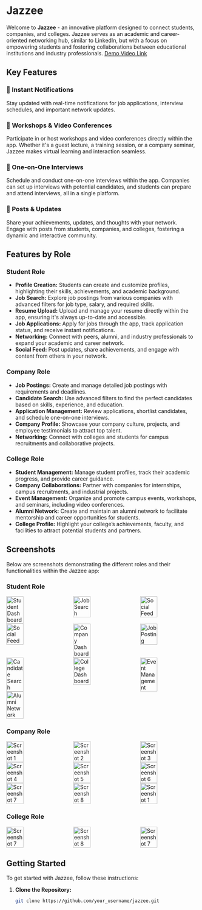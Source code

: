 # Jazzee

Welcome to **Jazzee** - an innovative platform designed to connect students, companies, and colleges. Jazzee serves as an academic and career-oriented networking hub, similar to LinkedIn, but with a focus on empowering students and fostering collaborations between educational institutions and industry professionals.
[Demo Video Link](https://www.youtube.com/watch?v=PPTzDDIBXuc)

## Key Features

### 🔔 Instant Notifications
Stay updated with real-time notifications for job applications, interview schedules, and important network updates.

### 🎥 Workshops & Video Conferences
Participate in or host workshops and video conferences directly within the app. Whether it's a guest lecture, a training session, or a company seminar, Jazzee makes virtual learning and interaction seamless.

### 💼 One-on-One Interviews
Schedule and conduct one-on-one interviews within the app. Companies can set up interviews with potential candidates, and students can prepare and attend interviews, all in a single platform.

### 📝 Posts & Updates
Share your achievements, updates, and thoughts with your network. Engage with posts from students, companies, and colleges, fostering a dynamic and interactive community.

## Features by Role

### Student Role
- **Profile Creation:** Students can create and customize profiles, highlighting their skills, achievements, and academic background.
- **Job Search:** Explore job postings from various companies with advanced filters for job type, salary, and required skills.
- **Resume Upload:** Upload and manage your resume directly within the app, ensuring it's always up-to-date and accessible.
- **Job Applications:** Apply for jobs through the app, track application status, and receive instant notifications.
- **Networking:** Connect with peers, alumni, and industry professionals to expand your academic and career network.
- **Social Feed:** Post updates, share achievements, and engage with content from others in your network.

### Company Role
- **Job Postings:** Create and manage detailed job postings with requirements and deadlines.
- **Candidate Search:** Use advanced filters to find the perfect candidates based on skills, experience, and education.
- **Application Management:** Review applications, shortlist candidates, and schedule one-on-one interviews.
- **Company Profile:** Showcase your company culture, projects, and employee testimonials to attract top talent.
- **Networking:** Connect with colleges and students for campus recruitments and collaborative projects.

### College Role

- **Student Management:** Manage student profiles, track their academic progress, and provide career guidance.
- **Company Collaborations:** Partner with companies for internships, campus recruitments, and industrial projects.
- **Event Management:** Organize and promote campus events, workshops, and seminars, including video conferences.
- **Alumni Network:** Create and maintain an alumni network to facilitate mentorship and career opportunities for students.
- **College Profile:** Highlight your college’s achievements, faculty, and facilities to attract potential students and partners.

## Screenshots

Below are screenshots demonstrating the different roles and their functionalities within the Jazzee app:

### Student Role
<div style="display: flex; flex-wrap: wrap; justify-content: space-between;">
  <img src="https://github.com/user-attachments/assets/08b30756-6052-4179-b80e-a27a63d1fe94" alt="Student Dashboard" width="30%"/>
  <img src="https://github.com/user-attachments/assets/1c1a5412-a9ab-4766-8e2d-dc04b2275ed7" alt="Job Search" width="30%"/>
  <img src="https://github.com/user-attachments/assets/f1dc8371-f9c8-4618-879b-35929a70bd3c" alt="Social Feed" width="30%"/>
  <img src="https://github.com/user-attachments/assets/ab591028-5be2-4432-81cc-eb5204e0d039" alt="Social Feed" width="30%"/>
  <img src="https://github.com/user-attachments/assets/fd3e84c4-2d87-45d2-97c6-b66c03a32394" alt="Company Dashboard" width="30%"/>
  <img src="https://github.com/user-attachments/assets/9166c84b-1c7f-4a8d-8b5f-c9ecc92a707d" alt="Job Posting" width="30%"/>
  <img src="https://github.com/user-attachments/assets/8a110b6c-3d79-4c02-9916-3f024abaeacf" alt="Candidate Search" width="30%"/>
  <img src="https://github.com/user-attachments/assets/0a57b3b0-b51d-4f40-b1d5-6ead3a84ba5d" alt="College Dashboard" width="30%"/>
  <img src="https://github.com/user-attachments/assets/c019629a-4375-4b79-a489-499f47de2921" alt="Event Management" width="30%"/>
  <img src="https://github.com/user-attachments/assets/08b30756-6052-4179-b80e-a27a63d1fe94" alt="Alumni Network" width="30%"/>
</div>


### Company Role
<div style="display: flex; flex-wrap: wrap; justify-content: space-between;">
  <img src="https://github.com/user-attachments/assets/2a176830-aa87-4b2c-8909-916686b45323" alt="Screenshot 1" width="30%"/>
  <img src="https://github.com/user-attachments/assets/909660e7-884a-4a39-bf9b-c4464af67b63" alt="Screenshot 2" width="30%"/>
  <img src="https://github.com/user-attachments/assets/a044a591-a8e8-4253-b57c-de0e4da9c0a5" alt="Screenshot 3" width="30%"/>
</div>

<div style="display: flex; flex-wrap: wrap; justify-content: space-between;">
  <img src="https://github.com/user-attachments/assets/516b53c9-4ad4-4e10-8e10-a4d9f485b9ca" alt="Screenshot 4" width="30%"/>
 <img src="https://github.com/user-attachments/assets/f32dac6e-93ec-47dc-8a92-7731948a63b3" alt="Screenshot 5" width="30%"/>
  <img src="https://github.com/user-attachments/assets/aa60fef1-d6d8-4315-b443-73249c94a539" alt="Screenshot 6" width="30%"/>
</div>

<div style="display: flex; flex-wrap: wrap; justify-content: space-between;">
  <img src="https://github.com/user-attachments/assets/5658c122-0ba4-4501-8f42-18fb151b60a5" alt="Screenshot 7" width="30%"/>
  <img src="https://github.com/user-attachments/assets/a7c93969-2dc4-46c6-8231-5130a7fd1aa7" alt="Screenshot 8" width="30%"/>
   <img src="https://github.com/user-attachments/assets/e5ce87bb-47e8-4fc0-be7d-cdddcac57154" alt="Screenshot 1" width="30%"/>
</div>

### College Role
<div style="display: flex; flex-wrap: wrap; justify-content: space-between;">
  <img src="https://github.com/user-attachments/assets/4299ba22-962b-4f80-bb48-f389befa7535" alt="Screenshot 7" width="30%"/>
  <img src="https://github.com/user-attachments/assets/42eeb080-163c-44e2-803c-5a5647dc4a95" alt="Screenshot 8" width="30%"/>
  <img src="https://github.com/user-attachments/assets/645947c3-f817-487a-954a-1f24661f6133" alt="Screenshot 7" width="30%"/>
</div>

## Getting Started

To get started with Jazzee, follow these instructions:

1. **Clone the Repository:**
   ```bash
   git clone https://github.com/your_username/jazzee.git
